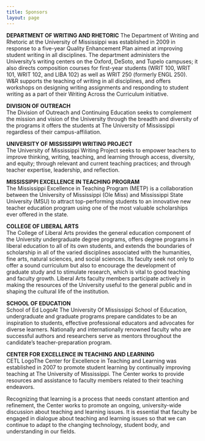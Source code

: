 ```yaml
---
title: Sponsors
layout: page
---
```

**DEPARTMENT OF WRITING AND RHETORIC** 
The Department of Writing and Rhetoric at the University of Mississippi was established in 2009 in response to a five-year Quality Enhancement Plan aimed at improving student writing in all disciplines. The department administers the University’s writing centers on the Oxford, DeSoto, and Tupelo campuses; it also directs composition courses for first-year students (WRIT 100, WRIT 101, WRIT 102, and LIBA 102) as well as WRIT 250 (formerly ENGL 250). W&R supports the teaching of writing in all disciplines, and offers workshops on designing writing assignments and responding to student writing as a part of their Writing Across the Curriculum initiative.

**DIVISION OF OUTREACH**   
The Division of Outreach and Continuing Education seeks to complement the mission and vision of the University through the breadth and diversity of the programs it offers the students at The University of Mississippi regardless of their campus-affiliation.

**UNIVERSITY OF MISSISSIPPI WRITING PROJECT**  
The University of Mississippi Writing Project seeks to empower teachers to improve thinking, writing, teaching, and learning through access, diversity, and equity; through relevant and current teaching practices; and through teacher expertise, leadership, and reflection.

**MISSISSIPPI EXCELLENCE IN TEACHING PROGRAM**  
The Mississippi Excellence in Teaching Program (METP) is a collaboration between the University of Mississippi (Ole Miss) and Mississippi State University (MSU) to attract top-performing students to an innovative new teacher education program using one of the most valuable scholarships ever offered in the state.

**COLLEGE OF LIBERAL ARTS**  
The College of Liberal Arts provides the general education component of the University undergraduate degree programs, offers degree programs in liberal education to all of its own students, and extends the boundaries of scholarship in all of the varied disciplines associated with the humanities, fine arts, natural sciences, and social sciences. Its faculty seek not only to offer a sound curriculum but also to encourage the development of graduate study and to stimulate research, which is vital to good teaching and faculty growth. Liberal Arts faculty members participate actively in making the resources of the University useful to the general public and in shaping the cultural life of the institution.

**SCHOOL OF EDUCATION**  
School of Ed LogoAt The University Of Mississippi School of Education, undergraduate and graduate programs prepare candidates to be an inspiration to students, effective professional educators and advocates for diverse learners. Nationally and internationally renowned faculty who are successful authors and researchers serve as mentors throughout the candidate’s teacher-preparation program.

**CENTER FOR EXCELLENCE IN TEACHING AND LEARNING**  
CETL LogoThe Center for Excellence in Teaching and Learning was established in 2007 to promote student learning by continually improving teaching at The University of Mississippi. The Center works to provide resources and assistance to faculty members related to their teaching endeavors.

Recognizing that learning is a process that needs constant attention and refinement, the Center works to promote an ongoing, university-wide discussion about teaching and learning issues. It is essential that faculty be engaged in dialogue about teaching and learning issues so that we can continue to adapt to the changing technology, student body, and understanding in our fields.
